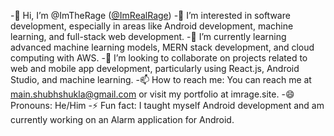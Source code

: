 -👋 Hi, I’m @ImTheRage ([@ImRealRage](https://github.com/ImRealRage))
-👀 I’m interested in software development, especially in areas like Android development, machine learning, and full-stack web development.
-🌱 I’m currently learning advanced machine learning models, MERN stack development, and cloud computing with AWS.
-💞️ I’m looking to collaborate on projects related to web and mobile app development, particularly using React.js, Android Studio, and machine learning.
-📫 How to reach me: You can reach me at main.shubhshukla@gmail.com or visit my portfolio at imrage.site.
-😄 Pronouns: He/Him
-⚡ Fun fact: I taught myself Android development and am currently working on an Alarm application for Android.

<!---
ImTheRage/ImTheRage is a ✨ special ✨ repository because its `README.md` (this file) appears on your GitHub profile.
You can click the Preview link to take a look at your changes.
--->
